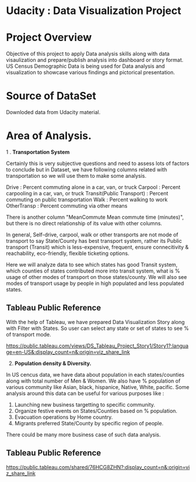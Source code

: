 # Udacity : Data Visualization Project

# Project Overview

Objective of this project to apply Data analysis skills along with data visaulization and prepare/publish analysis into dashboard or story format. 
US Census Demographic Data is being used for Data analysis and visualization to showcase various findings and pictorical presentation.

# Source of DataSet

Downloded data from Udacity material.

# Area of Analysis.

1 . **Transportation System**

Certainly this is very subjective questions and need to assess lots of factors to conclude but in Dataset, we have following columns related with transportation so we will use them to make some analysis.

Drive   : Percent commuting alone in a car, van, or truck
Carpool : Percent carpooling in a car, van, or truck
Transit(Public Transport) : Percent commuting on public transportation
Walk : Percent walking to work
OtherTransp : Percent commuting via other means

There is another column "MeanCommute Mean commute time (minutes)", but there is no direct relationship of its value with other columns.

In general, Self-drive, carpool, walk or other transports are not mode of transport to say State/County has best transport system, rather its Public transport (Transit) which is less-expensive, frequent, ensure connecitivity & reachability, eco-friendly, flexible ticketing options.

Here we will analyze data to see which states has good Transit system, which counties of states contributed more into transit system, what is % usage of other modes of transport on those states/county. 
We will also see modes of transport usage by people in high populated and less populated states. 

## Tableau Public Reference

With the help of Tableau, we have prepared Data Visualization Story along with Filter with States. So user can select any state or set of states to see % of transport mode. 

https://public.tableau.com/views/DS_Tableau_Project_Story1/Story1?:language=en-US&:display_count=n&:origin=viz_share_link

2. **Population density & Diversity.**

In US cencus data, we have data about population in each states/counties along with total number of Men & Women. We also have % population of various community like Asian, black, hispanice, Native, White, pacific. 
Some analysis around this data can be useful for various purposes like :

1. Launching new business targetting to specific community. 
2. Organize festive events on States/Counties based on % population.
3. Evacuation operations by Home country. 
4. Migrants preferred State/County by specific region of people. 

There could be many more business case of such data analysis. 

## Tableau Public Reference

https://public.tableau.com/shared/76HCG8ZHN?:display_count=n&:origin=viz_share_link
